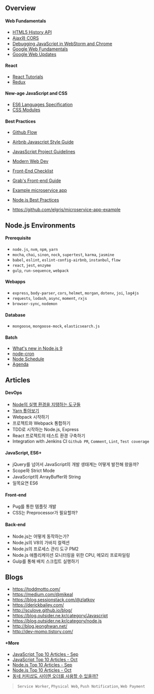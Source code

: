 ## Overview

#### Web Fundamentals

- [HTML5 History API](https://developer.mozilla.org/en-US/docs/Web/API/History_API)
- [Ajax와 CORS](https://developer.mozilla.org/ko/docs/Web/HTTP/Access_control_CORS)
- [Debugging JavaScript in WebStorm and Chrome](https://www.youtube.com/watch?v=a-IsnxZpRrQ)
- [Google Web Fundamentals](https://developers.google.com/web/fundamentals/)
- [Google Web Updates](https://developers.google.com/web/updates/2017/)

#### React

- [React Tutorials](https://facebook.github.io/react/docs/hello-world.html)
- [Redux](https://deminoth.github.io/redux/)

#### New-age JavaScript and CSS

- [ES6 Languages Specification](http://www.ecma-international.org/ecma-262/6.0/)
- [CSS Modules](https://github.com/css-modules/css-modules)

#### Best Practices

- [Github Flow](https://guides.github.com/introduction/flow/)
- [Airbnb Javascript Style Guide](https://github.com/airbnb/javascript)
- [JavasScript Project Guidelines](https://github.com/wearehive/project-guidelines)
- [Modern Web Dev](https://github.com/dexteryy/spellbook-of-modern-webdev)
- [Front-End Checklist](https://github.com/thedaviddias/Front-End-Checklist)
- [Grab's Front-end Guide](https://github.com/grab/front-end-guide)
- [Example microservice app](https://github.com/elgris/microservice-app-example)
- [Node.js Best Practices](https://github.com/i0natan/nodebestpractices)

- https://github.com/elgris/microservice-app-example

## Node.js Environments

#### Prerequisite

- `node.js`, `nvm`, `npm`, `yarn`
- `mocha`, `chai`, `sinon`, `nock`, `supertest`, `karma`, `jasmine`
- `babel`, `eslint`, `eslint-config-airbnb`, `instanbul`, `flow`
- `react`, `jest`, `enzyme`
- `gulp`, `run-sequence`, `webpack`

#### Webapps

- `express`, `body-parser`, `cors`, `helmet`, `morgan`, `dotenv`, `joi`, `log4js`
- `requests`, `lodash`, `async`, `moment`,  `rxjs`
- `browser-sync`, `nodemon`

#### Database

- `mongoose`, `mongoose-mock`, `elasticsearch.js`

#### Batch

- [What's new in Node.js 9](https://nemethgergely.com/what-is-new-in-nodejs-9/)
- [node-cron](https://github.com/kelektiv/node-cron)
- [Node Schedule](https://github.com/node-schedule/node-schedule)
- [Agenda](https://github.com/agenda/agenda)

## Articles

#### DevOps

- [Node의 실행 환경을 지탱하는 도구들](../../master/Front-end/node-environments.md)
- [Yarn 톺아보기](../../master/Front-end/node-yarn-tutorials.md)
- Webpack 시작하기
- 프로젝트와 Webpack 통합하기
- TDD로 시작하는 Node.js, Express
- React 프로젝트의 테스트 환경 구축하기
- Integration with Jenkins CI `Github PR`, `Comment`, `Lint`, `Test coverage`

#### JavaScript, ES6+

- jQuery를 넘어서 JavaScript의 개발 생태계는 어떻게 발전해 왔을까?
- Scope와 Strict Mode
- JavaScript의 ArrayBuffer와 String
- 일목요연 ES6

#### Front-end

- Pug를 통한 템플릿 개발
- CSS는 Preprocessor가 필요할까?

#### Back-end


- Node.js는 어떻게 동작하는가?
- Node.js의 V8의 가바지 컬렉션
- Node.js의 프로세스 관리 도구 PM2
- Node.js 애플리케이션 모니터링을 위한 CPU, 메모리 프로파일링
- Gulp를 통해 배치 스크립트 실행하기

## Blogs

- https://toddmotto.com/
- https://medium.com/@mikeal
- https://blog.sessionstack.com/@zlatkov
- https://derickbailey.com/
- http://sculove.github.io/blog/
- https://blog.outsider.ne.kr/category/Javascript
- https://blog.outsider.ne.kr/category/node.js
- http://blog.jeonghwan.net/
- http://dev-momo.tistory.com/

#### +More

- [JavaScript Top 10 Articles - Sep](https://medium.mybridge.co/javascript-top-10-articles-for-the-past-month-v-sep-2017-168efb9a3b0f)
- [JavaScript Top 10 Articles - Oct](https://medium.mybridge.co/javascript-top-10-articles-for-the-past-month-v-oct-2017-e51b3b1a34d2)
- [Node.js Top 10 Articles - Sep](https://medium.mybridge.co/node-js-top-10-articles-for-the-past-month-v-sep-2017-46e904272856)
- [Node.js Top 10 Articles - Oct](https://medium.mybridge.co/node-js-top-10-articles-for-the-past-month-v-oct-2017-5cfa2e44278f)
- [동네 커피샵도 사이렌 오더를 사용할 수 있을까?](https://www.slideshare.net/deview/123-80843907) 

> `Service Worker`, `Physical Web`, `Push Notification`, `Web Payment`

